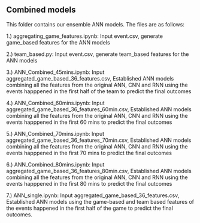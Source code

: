 ## Combined models

This folder contains our ensemble ANN models. The files are as follows:

1.) aggregating_game_features.ipynb: Input event.csv, generate game_based features for the ANN models

2.) team_based.py: Input event.csv, generate team_based features for the ANN models

3.) ANN_Combined_45mins.ipynb: Input aggregated_game_based_36_features.csv, Established ANN models combining all the features from the original ANN, CNN and RNN using the events happpened in the first half of the team to predict the final outcomes

4.) ANN_Combined_60mins.ipynb: Input aggregated_game_based_36_features_60min.csv, Established ANN models combining all the features from the original ANN, CNN and RNN using the events happpened in the first 60 mins to predict the final outcomes

5.) ANN_Combined_70mins.ipynb: Input aggregated_game_based_36_features_70min.csv, Established ANN models combining all the features from the original ANN, CNN and RNN using the events happpened in the first 70 mins to predict the final outcomes

6.) ANN_Combined_80mins.ipynb: Input aggregated_game_based_36_features_80min.csv, Established ANN models combining all the features from the original ANN, CNN and RNN using the events happpened in the first 80 mins to predict the final outcomes

7.) ANN_single.ipynb: Input aggregated_game_based_36_features.csv, Established ANN models using the game-based and team based features of the events happened in the first half of the game to predict the final outcomes.
